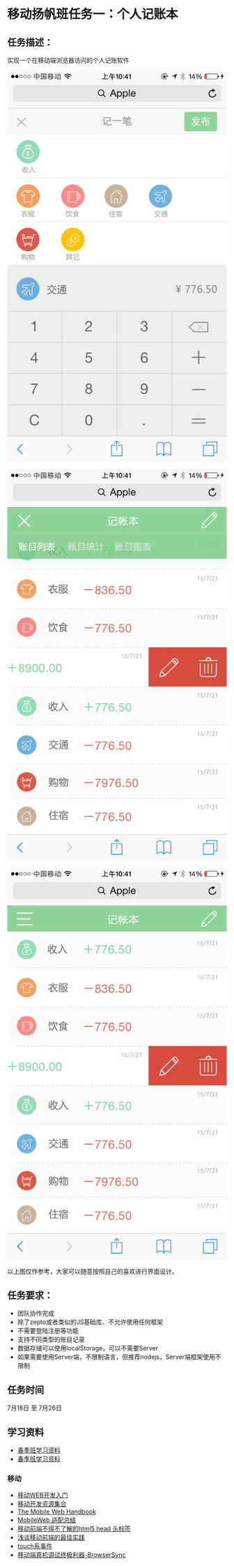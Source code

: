 # 移动扬帆班任务一：个人记账本

## 任务描述：

实现一个在移动端浏览器访问的个人记账软件

![示例图](design/mob_yangfan_task1_01.png)

![示例图](design/mob_yangfan_task1_02.png)

![示例图](design/mob_yangfan_task1_03.png)

以上图仅作参考，大家可以随意按照自己的喜欢进行界面设计。

## 任务要求：

* 团队协作完成
* 除了zepto或者类似的JS基础库、不允许使用任何框架
* 不需要登陆注册等功能
* 支持不同类型的账目记录
* 数据存储可以使用localStorage，可以不需要Server
* 如果需要使用Server端，不限制语言，但推荐nodejs，Server端框架使用不限制

## 任务时间

7月18日 至 7月26日

## 学习资料

* [春季班学习资料](https://github.com/baidu-ife/ife/tree/master/2015_spring/task/task0001)
* [春季班学习资料](https://github.com/baidu-ife/ife/tree/master/2015_spring/task/task0002)

### 移动

* [移动WEB开发入门](http://junmer.github.io/mobile-dev-get-started/)
* [移动开发资源集合](https://github.com/jtyjty99999/mobileTech)
* [The Mobile Web Handbook](http://quirksmode.org/mobilewebhandbook/)
* [MobileWeb 适配总结](http://www.w3ctech.com/topic/979)
* [移动前端不得不了解的html5 head 头标签](http://www.css88.com/archives/5480)
* [浅谈移动前端的最佳实践](http://www.cnblogs.com/yexiaochai/p/4219523.html)
* [touch系事件](http://www.html-js.com/article/All-right-thinking-touch-events)
* [移动端真机调试终极利器-BrowserSync](http://www.codingserf.com/index.php/2015/03/browsersync/)

